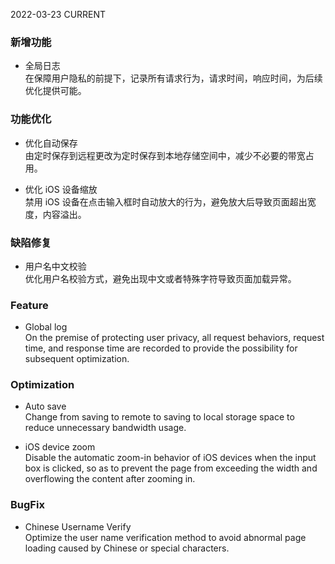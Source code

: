 2022-03-23
CURRENT
### 新增功能

- 全局日志   
在保障用户隐私的前提下，记录所有请求行为，请求时间，响应时间，为后续优化提供可能。

### 功能优化

- 优化自动保存   
由定时保存到远程更改为定时保存到本地存储空间中，减少不必要的带宽占用。

- 优化 iOS 设备缩放   
禁用 iOS 设备在点击输入框时自动放大的行为，避免放大后导致页面超出宽度，内容溢出。

### 缺陷修复

- 用户名中文校验   
优化用户名校验方式，避免出现中文或者特殊字符导致页面加载异常。

### Feature

- Global log   
On the premise of protecting user privacy, all request behaviors, request time, and response time are recorded to provide the possibility for subsequent optimization.

### Optimization

- Auto save   
Change from saving to remote to saving to local storage space to reduce unnecessary bandwidth usage.

- iOS device zoom   
Disable the automatic zoom-in behavior of iOS devices when the input box is clicked, so as to prevent the page from exceeding the width and overflowing the content after zooming in.

### BugFix

- Chinese Username Verify   
Optimize the user name verification method to avoid abnormal page loading caused by Chinese or special characters.

